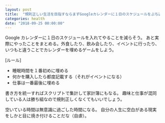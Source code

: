 ```yaml
---
layout: post
title:  "規則正しい生活を目指すならまずGoogleカレンダーに１日のスケジュールをぶち込め"
categories: health
date: "2018-09-25 00:00:00"
---
```


Google カレンダーに１日のスケジュールを入れてやることを減らそう。
あと実際にやったことをまとめる。外食したり、飲み会したり、イベントに行ったり、いつもと違うことでカレンダーを埋めるゲームをしよう。

[ルール]
- 睡眠時間を１番初めに埋める
- 何かを購入したら都度記載する（それがイベントになる）
- 仕事は一番最後に埋める

書き方を統一すればスクリプトで集計して家計簿にもなる。
趣味と仕事が混同している人は勝ち組なので規則正しくなくてもいいでしょう。

空いている時間は無意識に過ごした時間になる。
自分の人生に空白がある現実をしかと目に焼き付けることだな（自虐）。
